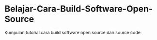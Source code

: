 # Belajar-Cara-Build-Software-Open-Source
Kumpulan tutorial cara build software open source dari source code
